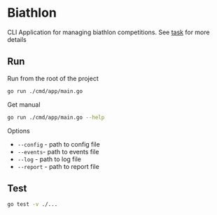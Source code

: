 # Biathlon
CLI Application for managing biathlon competitions. See [task](Task.md) for more details

## Run

Run from the root of the project
```bash
go run ./cmd/app/main.go
```

Get manual
```bash
go run ./cmd/app/main.go --help
```

Options
- `--config` - path to config file
- `--events`- path to events file
- `--log` - path to log file
- `--report` - path to report file

## Test
```bash
go test -v ./...
```

